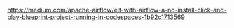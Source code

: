 https://medium.com/apache-airflow/elt-with-airflow-a-no-install-click-and-play-blueprint-project-running-in-codespaces-1b92c1713569
